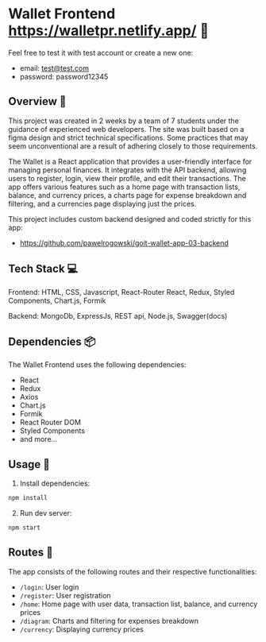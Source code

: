 # Wallet Frontend  https://walletpr.netlify.app/ 🏦
Feel free to test it with test account or create a new one:
- email: test@test.com
- password: password12345
## Overview 📝

This project was created in 2 weeks by a team of 7 students under the guidance of experienced web developers.
The site was built based on a figma design and strict technical specifications.
Some practices that may seem unconventional are a result of adhering closely to those requirements.

The Wallet is a React application that provides a user-friendly interface for managing personal
finances. It integrates with the API backend, allowing users to register, login, view their profile,
and edit their transactions. The app offers various features such as a home page with transaction
lists, balance, and currency prices, a charts page for expense breakdown and filtering, and a
currencies page displaying just the prices.

This project includes custom backend designed and coded strictly for this app:
- https://github.com/pawelrogowski/goit-wallet-app-03-backend

## Tech Stack 💻

Frontend: HTML, CSS, Javascript, React-Router React, Redux, Styled Components, Chart.js, Formik
 
Backend: MongoDb, ExpressJs, REST api, Node.js, Swagger(docs)

## Dependencies 📦

The Wallet Frontend uses the following dependencies:

- React
- Redux
- Axios
- Chart.js
- Formik
- React Router DOM
- Styled Components
- and more...

## Usage 🚀

1. Install dependencies:

```bash
npm install
```

2. Run dev server:

```bash
npm start
```

## Routes 📄

The app consists of the following routes and their respective functionalities:

- `/login`: User login
- `/register`: User registration
- `/home`: Home page with user data, transaction list, balance, and currency prices
- `/diagram`: Charts and filtering for expenses breakdown
- `/currency`: Displaying currency prices
